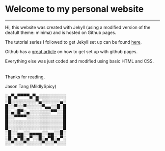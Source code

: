 # Welcome to my personal website 
---
Hi, this website was created with Jekyll (using a modified version of the deafult theme: minima) and is hosted on Github pages.

The tutorial series I followed to get Jekyll set up can be found <a href="https://www.youtube.com/watch?v=T1itpPvFWHI&list=PLLAZ4kZ9dFpOPV5C5Ay0pHaa0RJFhcmcB" target="_blank">here</a>.

Github has a <a href="https://guides.github.com/features/pages/" target="_blank">great article</a> on how to get set up with github pages.

Everything else was just coded and modified using basic HTML and CSS.\
<br></br>
Thanks for reading,

Jason Tang (MildlySpicy)



░▄▀▄▀▀▀▀▄▀▄░░░░░░░░░\
░█░░░░░░░░▀▄░░░░░░▄░\
█░░▀░░▀░░░░░▀▄▄░░█░█\
█░▄░█▀░▄░░░░░░░▀▀░░█\
█░░▀▀▀▀░░░░░░░░░░░░█\
█░░░░░░░░░░░░░░░░░░█\
█░░░░░░░░░░░░░░░░░░█\
░█░░▄▄░░▄▄▄▄░░▄▄░░█░\
░█░▄▀█░▄▀░░█░▄▀█░▄▀░\
░░▀░░░▀░░░░░▀░░░▀░░░

